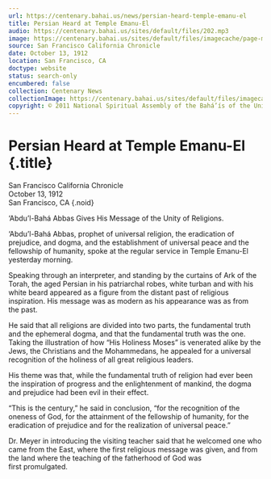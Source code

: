 ```yaml
---
url: https://centenary.bahai.us/news/persian-heard-temple-emanu-el
title: Persian Heard at Temple Emanu-El
audio: https://centenary.bahai.us/sites/default/files/202.mp3
image: https://centenary.bahai.us/sites/default/files/imagecache/page-main-image/images/press_clippings/10-13-1912%20SFO%20Chronicle%20-%20Persian%20Heard%20at%20Temple%20Emanu-El.png
source: San Francisco California Chronicle
date: October 13, 1912
location: San Francisco, CA
doctype: website
status: search-only
encumbered: false
collection: Centenary News
collectionImage: https://centenary.bahai.us/sites/default/files/imagecache/theme-image/main_image/abdulbaha-overview-small_0.jpg
copyright: © 2011 National Spiritual Assembly of the Bahá’ís of the United States
---
```



# Persian Heard at Temple Emanu-El {.title}

San Francisco California Chronicle  
October 13, 1912  
San Francisco, CA
{.noid}  



‘Abdu’l-Bahá Abbas Gives His Message of the Unity of Religions.

‘Abdu’l-Bahá Abbas, prophet of universal religion, the eradication of prejudice, and dogma, and the establishment of universal peace and the fellowship of humanity, spoke at the regular service in Temple Emanu-El yesterday morning.

Speaking through an interpreter, and standing by the curtains of Ark of the Torah, the aged Persian in his patriarchal robes, white turban and with his white beard appeared as a figure from the distant past of religious inspiration. His message was as modern as his appearance was as from the past.

He said that all religions are divided into two parts, the fundamental truth and the ephemeral dogma, and that the fundamental truth was the one. Taking the illustration of how “His Holiness Moses” is venerated alike by the Jews, the Christians and the Mohammedans, he appealed for a universal recognition of the holiness of all great religious leaders.

His theme was that, while the fundamental truth of religion had ever been the inspiration of progress and the enlightenment of mankind, the dogma and prejudice had been evil in their effect.

“This is the century,” he said in conclusion, “for the recognition of the oneness of God, for the attainment of the fellowship of humanity, for the eradication of prejudice and for the realization of universal peace.”

Dr. Meyer in introducing the visiting teacher said that he welcomed one who came from the East, where the first religious message was given, and from the land where the teaching of the fatherhood of God was first promulgated.